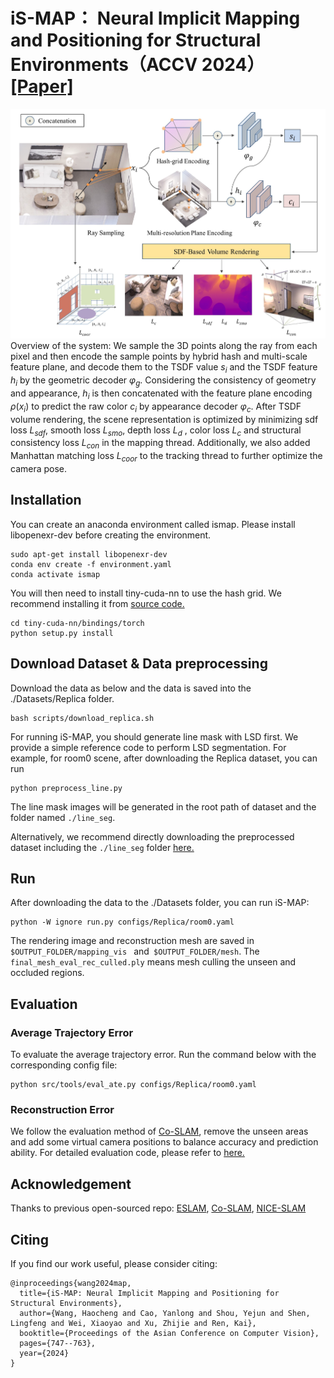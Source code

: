 # iS-MAP： Neural Implicit Mapping and Positioning for Structural Environments（ACCV 2024）[[Paper]](https://link.springer.com/chapter/10.1007/978-981-96-0969-7_22)
![image](pipline/pipline.jpg)
Overview of the system: We sample the 3D points along the ray from each pixel and then encode the sample points by hybrid hash and multi-scale feature plane, and decode them to the TSDF value $s_i$ and the TSDF feature $h_i$ by the geometric decoder  $\varphi_{g}$. Considering the consistency of geometry and appearance, $h_i$ is then concatenated with the feature plane encoding $\rho(x_{i})$ to predict the raw color $c_i$ by appearance decoder  $\varphi_{c}$.  After TSDF volume rendering, the scene representation is optimized by minimizing  sdf loss $L_{sdf}$, smooth loss $L_{smo}$, depth loss $L_d$ , color loss $L_c$ and structural consistency loss $L_{con}$ in the mapping thread. Additionally, we also added Manhattan matching loss $L_{coor}$ to the tracking thread to further optimize the camera pose.
## Installation ##
You can create an anaconda environment called ismap. Please install libopenexr-dev before creating the environment.
``` 
sudo apt-get install libopenexr-dev
conda env create -f environment.yaml
conda activate ismap
``` 
You will then need to install tiny-cuda-nn to use the hash grid. We recommend installing it from [source code.](https://github.com/nvlabs/tiny-cuda-nn)
``` 
cd tiny-cuda-nn/bindings/torch
python setup.py install
``` 
## Download Dataset & Data preprocessing ##
Download the data as below and the data is saved into the ./Datasets/Replica folder.
``` 
bash scripts/download_replica.sh
``` 
For running iS-MAP, you should generate line mask with LSD first. We provide a simple reference code to perform LSD segmentation. For example, for room0 scene, after downloading the Replica dataset, you can run 
``` 
python preprocess_line.py 
``` 
The line mask images will be generated in the root path of dataset and the folder named ```./line_seg```. 

Alternatively, we recommend directly downloading the preprocessed dataset including the ```./line_seg``` folder [here.](https://drive.google.com/drive/folders/1vU4aisJtXd2-svHKarMhPx5AMVQHfxgg?usp=sharing)

## Run ##
After downloading the data to the ./Datasets folder, you can run iS-MAP:
``` 
python -W ignore run.py configs/Replica/room0.yaml
``` 
The rendering image and reconstruction mesh are saved in ```$OUTPUT_FOLDER/mapping_vis ``` and``` $OUTPUT_FOLDER/mesh```. The ``` final_mesh_eval_rec_culled.ply```  means mesh culling the unseen and occluded regions.

## Evaluation ##
### Average Trajectory Error ###
To evaluate the average trajectory error. Run the command below with the corresponding config file:
``` 
python src/tools/eval_ate.py configs/Replica/room0.yaml
``` 
### Reconstruction Error ###
We follow the evaluation method of [Co-SLAM](https://github.com/HengyiWang/Co-SLAM), remove the unseen areas and add some virtual camera positions to balance accuracy and prediction ability. For detailed evaluation code, please refer to [here.](https://github.com/JingwenWang95/neural_slam_eval)
## Acknowledgement ##
Thanks to previous open-sourced repo: [ESLAM](https://github.com/idiap/ESLAM), [Co-SLAM](https://github.com/HengyiWang/Co-SLAM), [NICE-SLAM](https://github.com/cvg/nice-slam)
## Citing ##
If you find our work useful, please consider citing:
``` 
@inproceedings{wang2024map,
  title={iS-MAP: Neural Implicit Mapping and Positioning for Structural Environments},
  author={Wang, Haocheng and Cao, Yanlong and Shou, Yejun and Shen, Lingfeng and Wei, Xiaoyao and Xu, Zhijie and Ren, Kai},
  booktitle={Proceedings of the Asian Conference on Computer Vision},
  pages={747--763},
  year={2024}
}
``` 